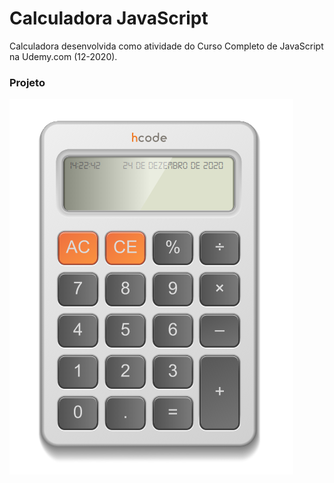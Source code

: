 # Calculadora JavaScript

Calculadora desenvolvida como atividade do Curso Completo de JavaScript na Udemy.com (12-2020).

### Projeto

![myImage](https://github.com/Flgc/calculadora/blob/main/calculadora.png)
